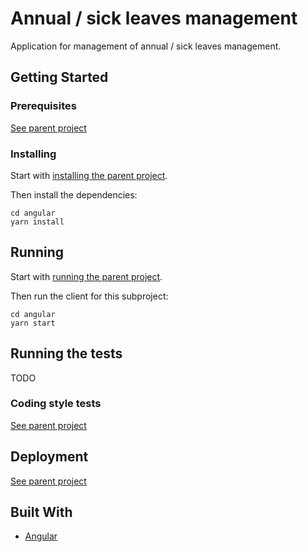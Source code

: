 # Annual / sick leaves management

Application for management of annual / sick leaves management.

## Getting Started

### Prerequisites

[See parent project](../README.md#prerequisites)

### Installing

Start with [installing the parent project](../README.md#installing).

Then install the dependencies:

```
cd angular
yarn install
```

## Running

Start with [running the parent project](../README.md#running).

Then run the client for this subproject:

```
cd angular
yarn start
```

## Running the tests

TODO

### Coding style tests

[See parent project](../README.md#coding-style-tests)

## Deployment

[See parent project](../README.md#deployment)

## Built With

* [Angular](https://angular.io/)
